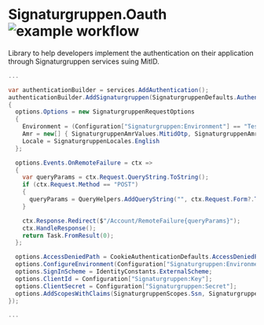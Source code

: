 # Signaturgruppen.Oauth ![example workflow](https://github.com/Toenn-Vaot/signaturgruppen.oauth/actions/workflows/build-release.yml/badge.svg)
Library to help developers implement the authentication on
their application through Signaturgruppen services suing MitID.


```csharp
...

var authenticationBuilder = services.AddAuthentication();
authenticationBuilder.AddSignaturgruppen(SignaturgruppenDefaults.AuthenticationScheme, "signaturgruppen", options =>
{
  options.Options = new SignaturgruppenRequestOptions
  {
    Environment = (Configuration["Signaturgruppen:Environment"] == "Test") ? SignaturgruppenEnvironment.Test : SignaturgruppenEnvironment.Prod,
    Amr = new[] { SignaturgruppenAmrValues.MitidOtp, SignaturgruppenAmrValues.NemIdOtp },
    Locale = SignaturgruppenLocales.English
  };

  options.Events.OnRemoteFailure = ctx =>
  {
    var queryParams = ctx.Request.QueryString.ToString();
    if (ctx.Request.Method == "POST")
    {
      queryParams = QueryHelpers.AddQueryString("", ctx.Request.Form?.ToDictionary(p => p.Key, p => p.Value.ToString()));
    }

    ctx.Response.Redirect($"/Account/RemoteFailure{queryParams}");
    ctx.HandleResponse();
    return Task.FromResult(0);
  };

  options.AccessDeniedPath = CookieAuthenticationDefaults.AccessDeniedPath;
  options.ConfigureEnvironment(Configuration["Signaturgruppen:Environment"] == "Test" ? SignaturgruppenEnvironment.Test : SignaturgruppenEnvironment.Prod);
  options.SignInScheme = IdentityConstants.ExternalScheme;
  options.ClientId = Configuration["Signaturgruppen:Key"];
  options.ClientSecret = Configuration["Signaturgruppen:Secret"];
  options.AddScopesWithClaims(SignaturgruppenScopes.Ssn, SignaturgruppenScopes.Nemid, SignaturgruppenScopes.Mitid);
});

...
```
